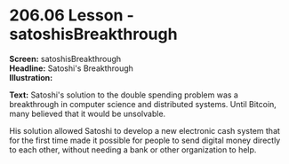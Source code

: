 # 206.06 Lesson - satoshisBreakthrough

**Screen:**  satoshisBreakthrough\
**Headline:** Satoshi's Breakthrough\
**Illustration:**

**Text:** Satoshi's solution to the double spending problem was a breakthrough in computer science and distributed systems. Until Bitcoin, many believed that it would be unsolvable.

His solution allowed Satoshi to develop a new electronic cash system that for the first time made it possible for people to send digital money directly to each other, without needing a bank or other organization to help.&#x20;
